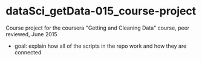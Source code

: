 # dataSci_getData-015_course-project
Course project for the coursera "Getting and Cleaning Data" course, peer reviewed, June 2015

- goal: explain how all of the scripts in the repo work and how they are connected
